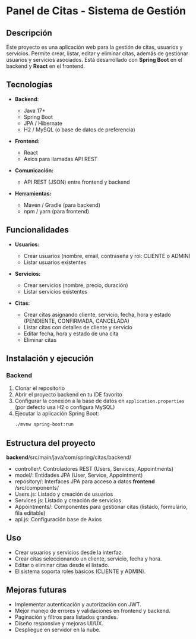 # Panel de Citas - Sistema de Gestión

## Descripción

Este proyecto es una aplicación web para la gestión de citas, usuarios y servicios. Permite crear, listar, editar y eliminar citas, además de gestionar usuarios y servicios asociados. Está desarrollado con **Spring Boot** en el backend y **React** en el frontend.

## Tecnologías

- **Backend:**  
  - Java 17+  
  - Spring Boot  
  - JPA / Hibernate  
  - H2 / MySQL (o base de datos de preferencia)  

- **Frontend:**  
  - React  
  - Axios para llamadas API REST  

- **Comunicación:**  
  - API REST (JSON) entre frontend y backend  

- **Herramientas:**  
  - Maven / Gradle (para backend)  
  - npm / yarn (para frontend)  

## Funcionalidades

- **Usuarios:**  
  - Crear usuarios (nombre, email, contraseña y rol: CLIENTE o ADMIN)  
  - Listar usuarios existentes  

- **Servicios:**  
  - Crear servicios (nombre, precio, duración)  
  - Listar servicios existentes  

- **Citas:**  
  - Crear citas asignando cliente, servicio, fecha, hora y estado (PENDIENTE, CONFIRMADA, CANCELADA)  
  - Listar citas con detalles de cliente y servicio  
  - Editar fecha, hora y estado de una cita  
  - Eliminar citas  

## Instalación y ejecución

### Backend

1. Clonar el repositorio  
2. Abrir el proyecto backend en tu IDE favorito  
3. Configurar la conexión a la base de datos en `application.properties` (por defecto usa H2 o configura MySQL)  
4. Ejecutar la aplicación Spring Boot:  
   ```bash
   ./mvnw spring-boot:run

## Estructura del proyecto

**backend**/src/main/java/com/spring/citas/backend/
- controller/: Controladores REST (Users, Services, Appointments)
- model/: Entidades JPA (User, Service, Appointment)
- repository/: Interfaces JPA para acceso a datos
**frontend** /src/components/
- Users.js: Listado y creación de usuarios
- Services.js: Listado y creación de servicios
- Appointments/: Componentes para gestionar citas (listado, formulario, fila editable)
- api.js: Configuración base de Axios

## Uso
- Crear usuarios y servicios desde la interfaz.
- Crear citas seleccionando un cliente, servicio, fecha y hora.
- Editar o eliminar citas desde el listado.
- El sistema soporta roles básicos (CLIENTE y ADMIN).

## Mejoras futuras
- Implementar autenticación y autorización con JWT.
- Mejor manejo de errores y validaciones en frontend y backend.
- Paginación y filtros para listados grandes.
- Diseño responsive y mejoras UI/UX.
- Despliegue en servidor en la nube.
